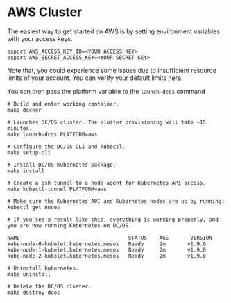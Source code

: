 # AWS Cluster

The easiest way to get started on AWS is by setting environment variables with your access keys.

```
export AWS_ACCESS_KEY_ID=<YOUR ACCESS KEY>
export AWS_SECRET_ACCESS_KEY=<YOUR SECRET KEY>
```

Note that, you could experience some issues due to insufficient resource limits of your account. You can verify your default limits [here](http://docs.aws.amazon.com/AWSEC2/latest/UserGuide/ec2-resource-limits.html).

You can then pass the platform variable to the `launch-dcos` command

```
# Build and enter working container.
make docker

# Launches DC/OS cluster. The cluster provisioning will take ~15 minutes.
make launch-dcos PLATFORM=aws

# Configure the DC/OS CLI and kubectl.
make setup-cli

# Install DC/OS Kubernetes package.
make install

# Create a ssh tunnel to a node-agent for Kubernetes API access.
make kubectl-tunnel PLATFORM=aws

# Make sure the Kubernetes API and Kubernetes nodes are up by running:
kubectl get nodes

# If you see a result like this, everything is working properly, and you are now running Kubernetes on DC/OS.

NAME                                   STATUS    AGE       VERSION
kube-node-0-kubelet.kubernetes.mesos   Ready     2m       v1.9.0
kube-node-1-kubelet.kubernetes.mesos   Ready     2m       v1.9.0
kube-node-2-kubelet.kubernetes.mesos   Ready     2m       v1.9.0

# Uninstall kubernetes.
make uninstall

# Delete the DC/OS cluster.
make destroy-dcos
```
